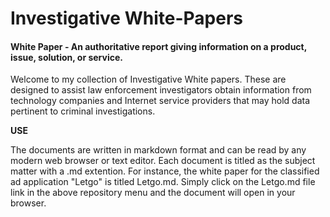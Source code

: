 # Investigative White-Papers  

#### **White Paper** - An authoritative report giving information on a product, issue, solution, or service.      

Welcome to my collection of Investigative White papers.  These are designed to assist law enforcement investigators obtain information from technology companies and Internet service providers that may hold data pertinent to criminal investigations.  

**USE**  

The documents are written in markdown format and can be read by any modern web browser or text editor.  Each document is titled as the subject matter with a .md extention.  For instance, the white paper for the classified ad application "Letgo" is titled Letgo.md.  Simply click on the Letgo.md file link in the above repository menu and the document will open in your browser.  
